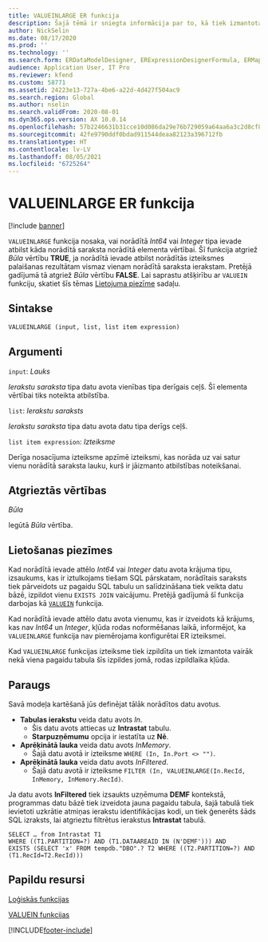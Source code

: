 ```yaml
---
title: VALUEINLARGE ER funkcija
description: Šajā tēmā ir sniegta informācija par to, kā tiek izmantota VALUEINLARGE elektroniskā pārskata (ER) funkcija.
author: NickSelin
ms.date: 08/17/2020
ms.prod: ''
ms.technology: ''
ms.search.form: ERDataModelDesigner, ERExpressionDesignerFormula, ERMappedFormatDesigner, ERModelMappingDesigner
audience: Application User, IT Pro
ms.reviewer: kfend
ms.custom: 58771
ms.assetid: 24223e13-727a-4be6-a22d-4d427f504ac9
ms.search.region: Global
ms.author: nselin
ms.search.validFrom: 2020-08-01
ms.dyn365.ops.version: AX 10.0.14
ms.openlocfilehash: 57b2246631b31cce10d086da29e76b729059a64aa6a3c2d8cf864dd70085dbfd
ms.sourcegitcommit: 42fe9790ddf0bdad911544deaa82123a396712fb
ms.translationtype: HT
ms.contentlocale: lv-LV
ms.lasthandoff: 08/05/2021
ms.locfileid: "6725264"
---
```

# <a name="valueinlarge-er-function"></a>VALUEINLARGE ER funkcija

[!include [banner](../includes/banner.md)]

`VALUEINLARGE` funkcija nosaka, vai norādītā *Int64* vai *Integer* tipa ievade atbilst kāda norādītā saraksta norādītā elementa vērtībai. Šī funkcija atgriež *Būla* vērtību **TRUE**, ja norādītā ievade atbilst norādītās izteiksmes palaišanas rezultātam vismaz vienam norādītā saraksta ierakstam. Pretējā gadījumā tā atgriež *Būla* vērtību **FALSE**. Lai saprastu atšķirību ar `VALUEIN` funkciju, skatiet šīs tēmas [Lietojuma piezīme](#usage_note) sadaļu.

## <a name="syntax"></a>Sintakse

```vb
VALUEINLARGE (input, list, list item expression)
```

## <a name="arguments"></a>Argumenti

`input`: *Lauks*

*Ierakstu saraksta* tipa datu avota vienības tipa derīgais ceļš. Šī elementa vērtībai tiks noteikta atbilstība.

`list`: *Ierakstu saraksts*

*Ierakstu saraksta* tipa datu avota datu tipa derīgs ceļš.

`list item expression`: *Izteiksme*

Derīga nosacījuma izteiksme apzīmē izteiksmi, kas norāda uz vai satur vienu norādītā saraksta lauku, kurš ir jāizmanto atbilstības noteikšanai.

## <a name="return-values"></a>Atgrieztās vērtības

*Būla*

Iegūtā *Būla* vērtība.

## <a name=""></a><a name="usage_note">Lietošanas piezīmes</a>

Kad norādītā ievade attēlo *Int64* vai *Integer* datu avota krājuma tipu, izsaukums, kas ir iztulkojams tiešam SQL pārskatam, norādītais saraksts tiek pārveidots uz pagaidu SQL tabulu un salīdzināšana tiek veikta datu bāzē, izpildot vienu `EXISTS JOIN` vaicājumu. Pretējā gadījumā šī funkcija darbojas kā [`VALUEIN`](er-functions-logical-valuein.md) funkcija.

Kad norādītā ievade attēlo datu avota vienumu, kas ir izveidots kā krājums, kas nav *Int64* un *Integer*, kļūda rodas noformēšanas laikā, informējot, ka `VALUEINLARGE` funkcija nav piemērojama konfigurētai ER izteiksmei.

Kad `VALUEINLARGE` funkcijas izteiksme tiek izpildīta un tiek izmantota vairāk nekā viena pagaidu tabula šīs izpildes jomā, rodas izpildlaika kļūda.

## <a name="example"></a>Paraugs

Savā modeļa kartēšanā jūs definējat tālāk norādītos datu avotus.

- **Tabulas ierakstu** veida datu avots *In*.
    - Šis datu avots attiecas uz **Intrastat** tabulu.
    - **Starpuzņēmumu** opcija ir iestatīta uz **Nē**.
- **Aprēķinātā lauka** veida datu avots *InMemory*.
    - Šajā datu avotā ir izteiksme `WHERE (In, In.Port <> "")`.
- **Aprēķinātā lauka** veida datu avots *InFiltered*.
    - Šajā datu avotā ir izteiksme `FILTER (In, VALUEINLARGE(In.RecId, InMemory, InMemory.RecId)`.

Ja datu avots **InFiltered** tiek izsaukts uzņēmuma **DEMF** kontekstā, programmas datu bāzē tiek izveidota jauna pagaidu tabula, šajā tabulā tiek ievietoti uzkrātie atmiņas ierakstu identifikācijas kodi, un tiek ģenerēts šāds SQL izraksts, lai atgrieztu filtrētus ierakstus **Intrastat** tabulā.

```xpp
SELECT … from Intrastat T1
WHERE ((T1.PARTITION=?) AND (T1.DATAAREAID IN (N'DEMF'))) AND
EXISTS (SELECT 'x' FROM tempdb."DBO".? T2 WHERE ((T2.PARTITION=?) AND (T1.RecId=T2.RecId)))
```

## <a name="additional-resources"></a>Papildu resursi

[Loģiskās funkcijas](er-functions-category-logical.md)

[VALUEIN funkcijas](er-functions-logical-valuein.md)


[!INCLUDE[footer-include](../../../includes/footer-banner.md)]